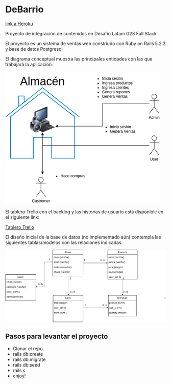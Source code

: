 # DeBarrio
[link a Heroku](https://sheltered-hamlet-29880.herokuapp.com/)

Proyecto de integración de contenidos en Desafío Latam G28 Full Stack

El proyecto es un sistema de ventas web constriudo con Ruby on Rails 5.2.3 y base de datos Postgresql

El diagrama conceptual muestra las principales entidades con las que trabajará la aplicación:

![alt text][concept]

[concept]: /debarrio.png "Diagráma conceptual"

El tablero Trello con el backlog y las historias de usuario está disponible en el siguiente link:

[Tablero Trello](https://trello.com/b/GsLUXZJs/almacen-de-barrio)

El diseño inicial de la base de datos (no implementado aún) contempla las siguientes tablas/modelos con las relaciones indicadas.

![alt text][logic]

[logic]: /logic_diagram.png "Diagráma lógico"


## Pasos para levantar el proyecto

- Clonar el repo.
- rails db:create
- rails db:migrate
- rails db:seed
- rails s
- enjoy!
